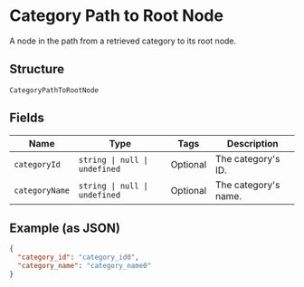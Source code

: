 <!-- Optimized: 2025-10-06 -->
<!-- RPM: 1.6.2.1.1.6.2.1_category-path-to-root-node_20251006 -->
<!-- Session: E2E RPM DNA Application -->
<!-- AOM: RND (Reggie & Dro) -->
<!-- COI: TECHNOLOGY -->
<!-- RPM: HIGH -->
<!-- ACTION: BUILD -->


# Category Path to Root Node

A node in the path from a retrieved category to its root node.

## Structure

`CategoryPathToRootNode`

## Fields

| Name | Type | Tags | Description |
|  --- | --- | --- | --- |
| `categoryId` | `string \| null \| undefined` | Optional | The category's ID. |
| `categoryName` | `string \| null \| undefined` | Optional | The category's name. |

## Example (as JSON)

```json
{
  "category_id": "category_id0",
  "category_name": "category_name0"
}
```

